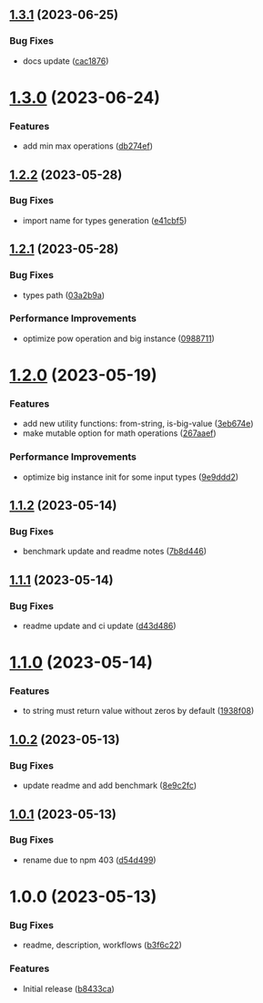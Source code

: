 ## [1.3.1](https://github.com/dschewchenko/big.esm/compare/v1.3.0...v1.3.1) (2023-06-25)


### Bug Fixes

* docs update ([cac1876](https://github.com/dschewchenko/big.esm/commit/cac1876a8455ff044dc9bab66524e4bba2359cf1))

# [1.3.0](https://github.com/dschewchenko/big.esm/compare/v1.2.2...v1.3.0) (2023-06-24)


### Features

* add min max operations ([db274ef](https://github.com/dschewchenko/big.esm/commit/db274ef6c0531b8bd6a2e14839c976d51935db48))

## [1.2.2](https://github.com/dschewchenko/big.esm/compare/v1.2.1...v1.2.2) (2023-05-28)


### Bug Fixes

* import name for types generation ([e41cbf5](https://github.com/dschewchenko/big.esm/commit/e41cbf573d55f46e5baf8ee661483dbcf8dcf289))

## [1.2.1](https://github.com/dschewchenko/big.esm/compare/v1.2.0...v1.2.1) (2023-05-28)


### Bug Fixes

* types path ([03a2b9a](https://github.com/dschewchenko/big.esm/commit/03a2b9a6ccac8bea3b67163568f402fe8d6309bd))


### Performance Improvements

* optimize pow operation and big instance ([0988711](https://github.com/dschewchenko/big.esm/commit/09887110966eaaba3046d085c85a1167e47f6c2c))

# [1.2.0](https://github.com/dschewchenko/big.esm/compare/v1.1.2...v1.2.0) (2023-05-19)


### Features

* add new utility functions: from-string, is-big-value ([3eb674e](https://github.com/dschewchenko/big.esm/commit/3eb674ed53345537db203136ebb5879f8235d37b))
* make mutable option for math operations ([267aaef](https://github.com/dschewchenko/big.esm/commit/267aaef28af70c7c39e015e961c027bf8786569b))


### Performance Improvements

* optimize big instance init for some input types ([9e9ddd2](https://github.com/dschewchenko/big.esm/commit/9e9ddd21adb5590a19395da5fb0b9a5ee66378e4))

## [1.1.2](https://github.com/dschewchenko/big.esm/compare/v1.1.1...v1.1.2) (2023-05-14)


### Bug Fixes

* benchmark update and readme notes ([7b8d446](https://github.com/dschewchenko/big.esm/commit/7b8d446be55eb0f0979ab310491e9bb685215753))

## [1.1.1](https://github.com/dschewchenko/big.esm/compare/v1.1.0...v1.1.1) (2023-05-14)


### Bug Fixes

* readme update and ci update ([d43d486](https://github.com/dschewchenko/big.esm/commit/d43d4869a468d7092674778c97ad888cd4600af8))

# [1.1.0](https://github.com/dschewchenko/big.esm/compare/v1.0.2...v1.1.0) (2023-05-14)


### Features

* to string must return value without zeros by default ([1938f08](https://github.com/dschewchenko/big.esm/commit/1938f0885a478b768f90c797bae53b6320e8b683))

## [1.0.2](https://github.com/dschewchenko/big.esm/compare/v1.0.1...v1.0.2) (2023-05-13)


### Bug Fixes

* update readme and add benchmark ([8e9c2fc](https://github.com/dschewchenko/big.esm/commit/8e9c2fccf23887ca2699d6120dce42733e25945d))

## [1.0.1](https://github.com/dschewchenko/big.esm/compare/v1.0.0...v1.0.1) (2023-05-13)


### Bug Fixes

* rename due to npm 403 ([d54d499](https://github.com/dschewchenko/big.esm/commit/d54d499e1757530a3563fe859c2cffcb8c4fe4de))

# 1.0.0 (2023-05-13)


### Bug Fixes

* readme, description, workflows ([b3f6c22](https://github.com/dschewchenko/big.es/commit/b3f6c22119c37a11d4b805479c4916c4eb480b92))


### Features

* Initial release ([b8433ca](https://github.com/dschewchenko/big.es/commit/b8433ca2f5a1193da7d4ae93041449d803ccf7b1))
